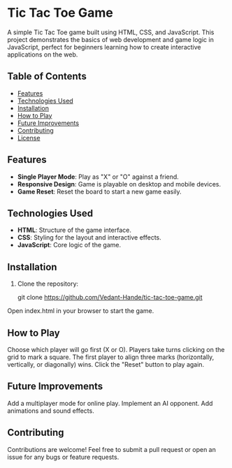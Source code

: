 # Tic Tac Toe Game

A simple Tic Tac Toe game built using HTML, CSS, and JavaScript. This project demonstrates the basics of web development and game logic in JavaScript, perfect for beginners learning how to create interactive applications on the web.

## Table of Contents
- [Features](#features)
- [Technologies Used](#technologies-used)
- [Installation](#installation)
- [How to Play](#how-to-play)
- [Future Improvements](#future-improvements)
- [Contributing](#contributing)
- [License](#license)

## Features
- **Single Player Mode**: Play as "X" or "O" against a friend.
- **Responsive Design**: Game is playable on desktop and mobile devices.
- **Game Reset**: Reset the board to start a new game easily.

## Technologies Used
- **HTML**: Structure of the game interface.
- **CSS**: Styling for the layout and interactive effects.
- **JavaScript**: Core logic of the game.

## Installation
1. Clone the repository:
 
   git clone https://github.com/Vedant-Hande/tic-tac-toe-game.git

Open index.html in your browser to start the game.
## How to Play
Choose which player will go first (X or O).
Players take turns clicking on the grid to mark a square.
The first player to align three marks (horizontally, vertically, or diagonally) wins.
Click the "Reset" button to play again.
## Future Improvements
Add a multiplayer mode for online play.
Implement an AI opponent.
Add animations and sound effects.
## Contributing
Contributions are welcome! Feel free to submit a pull request or open an issue for any bugs or feature requests.



